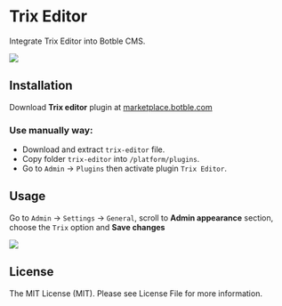 # Trix Editor

Integrate Trix Editor into Botble CMS.

![](https://user-images.githubusercontent.com/56961917/209654598-08b389dc-e452-4009-922d-f4efb41d8422.png)

## Installation

Download **Trix editor** plugin at [marketplace.botble.com](https://marketplace.botble.com/products/datlechin/botble-sanctum-token)

### Use manually way:

- Download and extract `trix-editor` file.
- Copy folder `trix-editor` into `/platform/plugins`.
- Go to `Admin` -> `Plugins` then activate plugin `Trix Editor`.

## Usage

Go to `Admin` -> `Settings` -> `General`, scroll to **Admin appearance** section, choose the `Trix` option and **Save changes**

![](https://user-images.githubusercontent.com/56961917/209655361-f9904715-ada8-4d9c-a863-fc609a0ab80d.png)

## License
The MIT License (MIT). Please see License File for more information.
